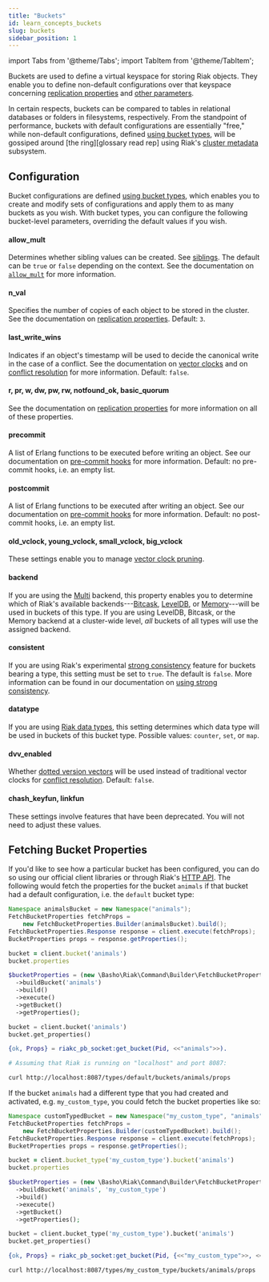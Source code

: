 ```yaml
---
title: "Buckets"
id: learn_concepts_buckets
slug: buckets
sidebar_position: 1
---
```


import Tabs from '@theme/Tabs';
import TabItem from '@theme/TabItem';


[apps cluster metadata]: ../../developing/app-guide/cluster-metadata.md

[cluster ops bucket types]: ../../using/cluster-operations/bucket-types.md

[cluster ops strong consistency]: ../../using/cluster-operations/strong-consistency.md

[concept causal context]: ../../learn/concepts/causal-context.md

[concept causal context sib]: ../../learn/concepts/causal-context.md#siblings

[concept replication]: ../../learn/concepts/replication.md

[concept strong consistency]: ../../using/reference/strong-consistency.md

[config basic]: ../../configuring/basic.md

[dev api http]: ../../developing/api/http/index.md

[dev data types]: ../../developing/data-types/index.md

[glossary ring]: ../../learn/glossary.md#ring

[plan backend leveldb]: ../../setup/planning/backend/leveldb.md

[plan backend bitcask]: ../../setup/planning/backend/bitcask.md

[plan backend memory]: ../../setup/planning/backend/memory.md

[plan backend multi]: ../../setup/planning/backend/multi.md

[usage bucket types]: ../../developing/usage/bucket-types.md

[usage commit hooks]: ../../developing/usage/commit-hooks.md

[usage conflict resolution]: ../../developing/usage/conflict-resolution/index.md

[usage replication]: ../../developing/usage/replication.md

Buckets are used to define a virtual keyspace for storing Riak objects.
They enable you to define non-default configurations over that keyspace
concerning [replication properties][concept replication] and [other
parameters][config basic].

In certain respects, buckets can be compared to tables in relational
databases or folders in filesystems, respectively. From the standpoint
of performance, buckets with default configurations are essentially
"free," while non-default configurations, defined [using bucket
types][cluster ops bucket types], will be gossiped around [the ring][glossary read rep] using Riak's [cluster metadata][apps cluster metadata] subsystem.

## Configuration

Bucket configurations are defined [using bucket types][cluster ops bucket types], which enables
you to create and modify sets of configurations and apply them to as
many buckets as you wish. With bucket types, you can configure the
following bucket-level parameters, overriding the default values if you
wish.

#### allow_mult

Determines whether sibling values can be created. See [siblings][concept causal context sib]. The default can be `true` or `false` depending on
the context. See the documentation on [`allow_mult`][usage bucket types] for more
information.

#### n_val

Specifies the number of copies of each object to be stored in the
cluster. See the documentation on [replication properties][usage replication]. Default:
`3`.

#### last_write_wins

Indicates if an object's timestamp will be used to decide the canonical
write in the case of a conflict. See the documentation on [vector
clocks][concept causal context] and on [conflict resolution][usage conflict resolution] for more information. Default:
`false`.

#### r, pr, w, dw, pw, rw, notfound_ok, basic_quorum

See the documentation on [replication properties][usage replication] for more information
on all of these properties.

#### precommit

A list of Erlang functions to be executed before writing an object. See
our documentation on [pre-commit hooks][usage commit hooks] for more information. Default: no pre-commit
hooks, i.e. an empty list.

#### postcommit

A list of Erlang functions to be executed after writing an object. See
our documentation on [pre-commit hooks][usage commit hooks] for more information. Default: no post-commit
hooks, i.e. an empty list.

#### old_vclock, young_vclock, small_vclock, big_vclock

These settings enable you to manage [vector clock pruning][concept causal context].

#### backend

If you are using the [Multi][plan backend multi] backend, this property enables you to
determine which of Riak's available backends---[Bitcask][plan backend bitcask], [LevelDB][plan backend leveldb], or [Memory][plan backend memory]---will be used in buckets of this type. If you are using
LevelDB, Bitcask, or the Memory backend at a cluster-wide level, *all*
buckets of all types will use the assigned backend.

#### consistent

If you are using Riak's experimental [strong consistency][concept strong consistency] feature for buckets
bearing a type, this setting must be set to `true`. The default is
`false`. More information can be found in our documentation on [using
strong consistency][cluster ops strong consistency].

#### datatype

If you are using [Riak data types][dev data types], this setting
determines which data type will be used in
buckets of this bucket type. Possible values: `counter`, `set`, or
`map`.

#### dvv_enabled

Whether [dotted version vectors][concept causal context]
will be used instead of traditional vector clocks for [conflict resolution][usage conflict resolution]. Default: `false`.

#### chash_keyfun, linkfun

These settings involve features that have been deprecated. You will not
need to adjust these values.

## Fetching Bucket Properties

If you'd like to see how a particular bucket has been configured, you
can do so using our official client libraries or through Riak's [HTTP
API][dev api http]. The following would fetch the properties for the bucket
`animals` if that bucket had a default configuration, i.e. the `default`
bucket type:

<Tabs>

<TabItem label="Java" value="java" default>

```java
Namespace animalsBucket = new Namespace("animals");
FetchBucketProperties fetchProps =
    new FetchBucketProperties.Builder(animalsBucket).build();
FetchBucketProperties.Response response = client.execute(fetchProps);
BucketProperties props = response.getProperties();
```

</TabItem>

<TabItem label="Ruby" value="ruby">

```ruby
bucket = client.bucket('animals')
bucket.properties
```

</TabItem>

<TabItem label="PHP" value="php">

```php
$bucketProperties = (new \Basho\Riak\Command\Builder\FetchBucketProperties($riak))
  ->buildBucket('animals')
  ->build()
  ->execute()
  ->getBucket()
  ->getProperties();
```

</TabItem>

<TabItem label="Python" value="python">

```python
bucket = client.bucket('animals')
bucket.get_properties()
```

</TabItem>

<TabItem label="Erlang" value="erlang">

```erlang
{ok, Props} = riakc_pb_socket:get_bucket(Pid, <<"animals">>).
```

</TabItem>

<TabItem label="CURL" value="curl">

```bash
# Assuming that Riak is running on "localhost" and port 8087:

curl http://localhost:8087/types/default/buckets/animals/props
```

</TabItem>

</Tabs>

If the bucket `animals` had a different type that you had created and
activated, e.g. `my_custom_type`, you could fetch the bucket properties
like so:

<Tabs>

<TabItem label="Java" value="java" default>

```java
Namespace customTypedBucket = new Namespace("my_custom_type", "animals");
FetchBucketProperties fetchProps =
    new FetchBucketProperties.Builder(customTypedBucket).build();
FetchBucketProperties.Response response = client.execute(fetchProps);
BucketProperties props = response.getProperties();
```

</TabItem>

<TabItem label="Ruby" value="ruby">

```ruby
bucket = client.bucket_type('my_custom_type').bucket('animals')
bucket.properties
```

</TabItem>

<TabItem label="PHP" value="php">

```php
$bucketProperties = (new \Basho\Riak\Command\Builder\FetchBucketProperties($riak))
  ->buildBucket('animals', 'my_custom_type')
  ->build()
  ->execute()
  ->getBucket()
  ->getProperties();
```

</TabItem>

<TabItem label="Python" value="python">

```python
bucket = client.bucket_type('my_custom_type').bucket('animals')
bucket.get_properties()
```

</TabItem>

<TabItem label="Erlang" value="erlang">

```erlang
{ok, Props} = riakc_pb_socket:get_bucket(Pid, {<<"my_custom_type">>, <<"animals">>}).
```

</TabItem>

<TabItem label="CURL" value="curl">

```bash
curl http://localhost:8087/types/my_custom_type/buckets/animals/props
```

</TabItem>

</Tabs>
